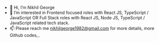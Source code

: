 - 👋 Hi, I’m Nikhil George 
- 👀 I’m interested in Frontend focused roles with React JS, TypeScript / JavaScript OR Full Stack roles with React JS, Node JS, TypeScript / JavaScript related tech stack.
- 📫 Please reach me nikhilgeorge1982@gmail.com for more details, more Github codes,..

